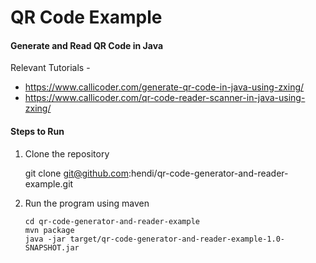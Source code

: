 # QR Code Example

#### Generate and Read QR Code in Java

Relevant Tutorials -

* https://www.callicoder.com/generate-qr-code-in-java-using-zxing/
* https://www.callicoder.com/qr-code-reader-scanner-in-java-using-zxing/

#### Steps to Run

1. Clone the repository

    git clone git@github.com:hendi/qr-code-generator-and-reader-example.git

2. Run the program using maven
    ```
    cd qr-code-generator-and-reader-example
    mvn package
    java -jar target/qr-code-generator-and-reader-example-1.0-SNAPSHOT.jar
    ```
